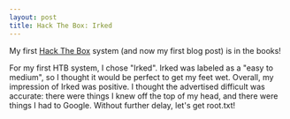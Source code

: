 ```yaml
---
layout: post
title: Hack The Box: Irked
---
```


My first [Hack The Box](https://www.hackthebox.eu/) system (and now my first blog post) is in the books!

For my first HTB system, I chose "Irked".  Irked was labeled as a "easy to medium", so I thought it would be perfect to get my feet wet.  Overall, my impression of Irked was positive.  I thought the advertised difficult was accurate: there were things I knew off the top of my head, and there were things I had to Google.  Without further delay, let's get root.txt!
